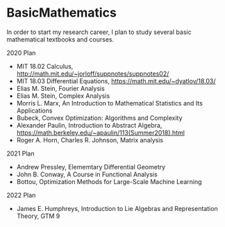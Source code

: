 # BasicMathematics
In order to start my research career, I plan to study several basic mathematical textbooks and courses.

2020 Plan
* MIT 18.02 Calculus, http://math.mit.edu/~jorloff/suppnotes/suppnotes02/
* MIT 18.03 Differential Equations, https://math.mit.edu/~dyatlov/18.03/
* Elias M. Stein, Fourier Analysis
* Elias M. Stein, Complex Analysis
* Morris L. Marx, An Introduction to Mathematical Statistics and Its Applications
* Bubeck, Convex Optimization: Algorithms and Complexity
* Alexander Paulin, Introduction to Abstract Algebra, https://math.berkeley.edu/~apaulin/113(Summer2018).html
* Roger A. Horn, Charles R. Johnson, Matrix analysis

2021 Plan
* Andrew Pressley, Elememtary Differential Geometry
* John B. Conway, A Course in Functional Analysis
* Bottou, Optimization Methods for Large-Scale Machine Learning


2022 Plan
* James E. Humphreys, Introduction to Lie Algebras and Representation Theory, GTM 9
